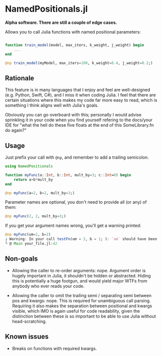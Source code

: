 # NamedPositionals.jl

**Alpha software. There are still a couple of edge cases.**

Allows you to call Julia functions with named positional parameters:

```jl

function train_model(model, max_iters, k_weight, j_weight) begin
    ...
end

@np train_model(myModel, max_iters=100, k_weight=0.4, j_weight=0.2;)

```

## Rationale

This feature is in many languages that I enjoy and feel are well-designed (e.g. Python, Swift, C#), and I miss it when coding Julia. I feel that there are certain situations where this makes my code far more easy to read, which is something I think aligns well with Julia's goals.

Obviously you can go overboard with this; personally I would advise sprinkling it in your code when you find yourself refering to the docs/your IDE for "what the hell do these five floats at the end of this SomeLibrary.fn do again?"

## Usage

Just prefix your call with `@np`, and remember to add a trailing semicolon.

```jl
using NamedPositionals

function myFunc(a::Int, b::Int, mult_by=3; c::Int=0) begin
    return a+b*mult_by
end

@np myFunc(a=2, b=2, mult_by=3;)
```

Parameter names are optional, you don't need to provide all (or any) of them:

```jl
@np myFunc(2, 2, mult_by=3;)
```

If you get your argument names wrong, you'll get a warning printed:

```jl
@np myFunc(um=2, b=2)
┌ Warning: In your call testFn(um = 2, b = 1; ): `um` should have been `a`
└ @ Main your_file.jl:42
```

## Non-goals

- Allowing the caller to re-order arguments: nope. Argument order is hugely important in Julia, it shouldn't be hidden or abstracted. Hiding this is potentially a huge footgun, and would yield major WTFs from anybody who ever reads your code.

- Allowing the caller to omit the trailing semi / separating semi between pos and kwargs: nope. This is required for unambiguous call parsing. Requiring it also makes the separation between positional and kwargs visible, which IMO is again useful for code readability, given the distinction between these is so important to be able to use Julia without head-scratching.

## Known issues

- Breaks on functions with required kwargs.

